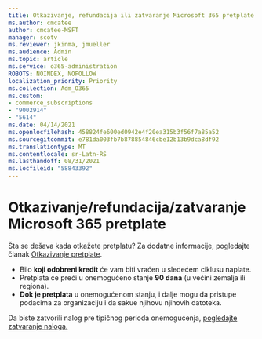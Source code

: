 ```yaml
---
title: Otkazivanje, refundacija ili zatvaranje Microsoft 365 pretplate
ms.author: cmcatee
author: cmcatee-MSFT
manager: scotv
ms.reviewer: jkinma, jmueller
ms.audience: Admin
ms.topic: article
ms.service: o365-administration
ROBOTS: NOINDEX, NOFOLLOW
localization_priority: Priority
ms.collection: Adm_O365
ms.custom:
- commerce_subscriptions
- "9002914"
- "5614"
ms.date: 04/14/2021
ms.openlocfilehash: 458824fe600ed0942e4f20ea315b3f56f7a85a52
ms.sourcegitcommit: e781da003fb7b878854846cbe12b13b9dca8df92
ms.translationtype: MT
ms.contentlocale: sr-Latn-RS
ms.lasthandoff: 08/31/2021
ms.locfileid: "58843392"
---
```

# <a name="cancelrefundclose-your-microsoft-365-subscription"></a>Otkazivanje/refundacija/zatvaranje Microsoft 365 pretplate

Šta se dešava kada otkažete pretplatu? Za dodatne informacije, pogledajte članak [Otkazivanje pretplate](https://docs.microsoft.com/microsoft-365/commerce/subscriptions/cancel-your-subscription?view=o365-worldwide).

- Bilo **koji odobreni kredit** će vam biti vraćen u sledećem ciklusu naplate.
- Pretplata će preći u onemogućeno stanje **90 dana** (u većini zemalja ili regiona).
- **Dok je pretplata** u onemogućenom stanju, i dalje mogu da pristupe podacima za organizaciju i da sakue njihovu njihovih datoteka.

Da biste zatvorili nalog pre tipičnog perioda onemogućenja, [pogledajte zatvaranje naloga.](https://docs.microsoft.com/microsoft-365/commerce/close-your-account?view=o365-worldwide)
